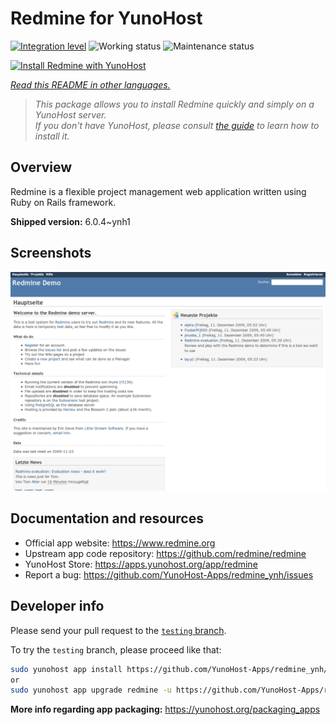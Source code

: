 <!--
N.B.: This README was automatically generated by <https://github.com/YunoHost/apps/tree/master/tools/readme_generator>
It shall NOT be edited by hand.
-->

# Redmine for YunoHost

[![Integration level](https://apps.yunohost.org/badge/integration/redmine)](https://ci-apps.yunohost.org/ci/apps/redmine/)
![Working status](https://apps.yunohost.org/badge/state/redmine)
![Maintenance status](https://apps.yunohost.org/badge/maintained/redmine)

[![Install Redmine with YunoHost](https://install-app.yunohost.org/install-with-yunohost.svg)](https://install-app.yunohost.org/?app=redmine)

*[Read this README in other languages.](./ALL_README.md)*

> *This package allows you to install Redmine quickly and simply on a YunoHost server.*  
> *If you don't have YunoHost, please consult [the guide](https://yunohost.org/install) to learn how to install it.*

## Overview

Redmine is a flexible project management web application written using Ruby on Rails framework.


**Shipped version:** 6.0.4~ynh1

## Screenshots

![Screenshot of Redmine](./doc/screenshots/Redmine-demo.png)

## Documentation and resources

- Official app website: <https://www.redmine.org>
- Upstream app code repository: <https://github.com/redmine/redmine>
- YunoHost Store: <https://apps.yunohost.org/app/redmine>
- Report a bug: <https://github.com/YunoHost-Apps/redmine_ynh/issues>

## Developer info

Please send your pull request to the [`testing` branch](https://github.com/YunoHost-Apps/redmine_ynh/tree/testing).

To try the `testing` branch, please proceed like that:

```bash
sudo yunohost app install https://github.com/YunoHost-Apps/redmine_ynh/tree/testing --debug
or
sudo yunohost app upgrade redmine -u https://github.com/YunoHost-Apps/redmine_ynh/tree/testing --debug
```

**More info regarding app packaging:** <https://yunohost.org/packaging_apps>
